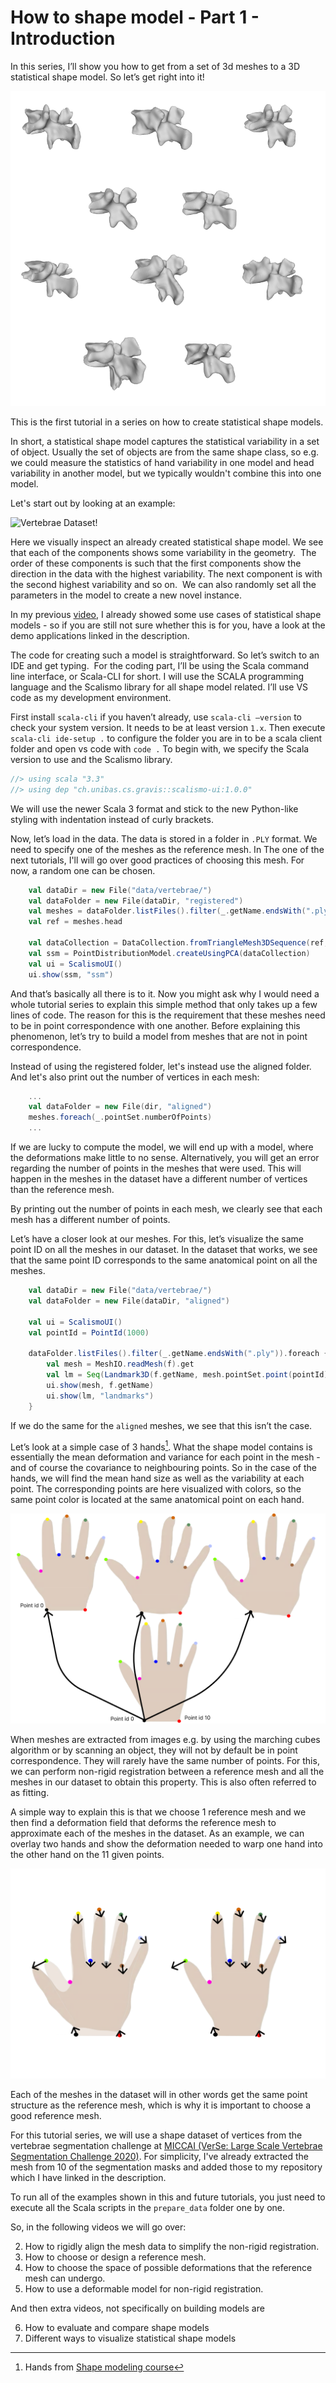 # How to shape model - Part 1 - Introduction

In this series, I’ll show you how to get from a set of 3d meshes to a 3D statistical shape model. So let’s get right into it! 

<!-- <Show visualization of meshes merging into model> -->
![Vertebrae Dataset!](/img/vertebrae/raw_dataset.png)


<!-- Hi and welcome to “Coding with Dennis” - my name is Dennis  -->
This is the first tutorial in a series on how to create statistical shape models.

In short, a statistical shape model captures the statistical variability in a set of object. Usually the set of objects are from the same shape class, so e.g. we could measure the statistics of hand variability in one model and head variability in another model, but we typically wouldn't combine this into one model. 

Let's start out by looking at an example:

![Vertebrae Dataset!](/img/vertebrae/ssm.gif)

Here we visually inspect an already created statistical shape model. We see that each of the components shows some variability in the geometry. 
The order of these components is such that the first components show the direction in the data with the highest variability. The next component is with the second highest variability and so on. 
We can also randomly set all the parameters in the model to create a new novel instance. 

In my previous [video](https://www.youtube.com/watch?v=__1tvaIKtaU), I already showed some use cases of statistical shape models - so if you are still not sure whether this is for you, have a look at the demo applications linked in the description. 

The code for creating such a model is straightforward. So let’s switch to an IDE and get typing. 
For the coding part, I’ll be using the Scala command line interface, or Scala-CLI for short. I will use the SCALA programming language and the Scalismo library for all shape model related. I’ll use VS code as my development environment.

First install `scala-cli` if you haven’t already, use `scala-cli —version` to check your system version. It needs to be at least version `1.x`. 
Then execute `scala-cli ide-setup .` to configure the folder you are in to be a scala client folder and open vs code with `code .`
To begin with, we specify the Scala version to use and the Scalismo library. 

```scala
//> using scala "3.3"
//> using dep "ch.unibas.cs.gravis::scalismo-ui:1.0.0"
```

We will use the newer Scala 3 format and stick to the new Python-like styling with indentation instead of curly brackets.


Now, let’s load in the data. The data is stored in a folder in `.PLY` format. We need to specify one of the meshes as the reference mesh. In The one of the next tutorials, I'll will go over good practices of choosing this mesh. For now, a random one can be chosen.

```scala
    val dataDir = new File("data/vertebrae/")
    val dataFolder = new File(dataDir, "registered")
    val meshes = dataFolder.listFiles().filter(_.getName.endsWith(".ply")).map(MeshIO.readMesh(_).get).toIndexedSeq
    val ref = meshes.head

    val dataCollection = DataCollection.fromTriangleMesh3DSequence(ref, meshes)
    val ssm = PointDistributionModel.createUsingPCA(dataCollection)
    val ui = ScalismoUI()
    ui.show(ssm, "ssm")
```

And that’s basically all there is to it.
Now you might ask why I would need a whole tutorial series to explain this simple method that only takes up a few lines of code.
The reason for this is the requirement that these meshes need to be in point correspondence with one another. Before explaining this phenomenon, let’s try to build a model from meshes that are not in point correspondence.

Instead of using the registered folder, let's instead use the aligned folder. And let's also print out the number of vertices in each mesh:

```scala
    ... 
    val dataFolder = new File(dir, "aligned")
    meshes.foreach(_.pointSet.numberOfPoints)
    ... 
```

If we are lucky to compute the model, we will end up with a model, where the deformations make little to no sense.
Alternatively, you will get an error regarding the number of points in the meshes that were used. This will happen in the meshes in the dataset have a different number of vertices than the reference mesh.

By printing out the number of points in each mesh, we clearly see that each mesh has a different number of points.

Let’s have a closer look at our meshes. For this, let’s visualize the same point ID on all the meshes in our dataset. In the dataset that works, we see that the same point ID corresponds to the same anatomical point on all the meshes.

```scala
    val dataDir = new File("data/vertebrae/")
    val dataFolder = new File(dataDir, "aligned")

    val ui = ScalismoUI()
    val pointId = PointId(1000)

    dataFolder.listFiles().filter(_.getName.endsWith(".ply")).foreach { f =>
        val mesh = MeshIO.readMesh(f).get
        val lm = Seq(Landmark3D(f.getName, mesh.pointSet.point(pointId)))
        ui.show(mesh, f.getName)    
        ui.show(lm, "landmarks")    
    } 
```

If we do the same for the `aligned` meshes, we see that this isn’t the case.

Let’s look at a simple case of 3 hands[^1]. What the shape model contains is essentially the mean deformation and variance for each point in the mesh - and of course the covariance to neighbouring points. So in the case of the hands, we will find the mean hand size as well as the variability at each point. The corresponding points are here visualized with colors, so the same point color is located at the same anatomical point on each hand.

![Hands Dataset!](/img/hands/hands_correspondence.png)

When meshes are extracted from images e.g. by using the marching cubes algorithm or by scanning an object, they will not by default be in point correspondence. They will rarely have the same number of points. For this, we can perform non-rigid registration between a reference mesh and all the meshes in our dataset to obtain this property. This is also often referred to as fitting.

A simple way to explain this is that we choose 1 reference mesh and we then find a deformation field that deforms the reference mesh to approximate each of the meshes in the dataset. As an example, we can overlay two hands and show the deformation needed to warp one hand into the other hand on the 11 given points.

![Hands Dataset!](/img/hands/hands_deformations.png)

Each of the meshes in the dataset will in other words get the same point structure as the reference mesh, which is why it is important to choose a good reference mesh.

For this tutorial series, we will use a shape dataset of vertices from the vertebrae segmentation challenge at [MICCAI (VerSe: Large Scale Vertebrae Segmentation Challenge 2020)](
https://github.com/anjany/verse). For simplicity, I've already extracted the mesh from 10 of the segmentation masks and added those to my repository which I have linked in the description.

To run all of the examples shown in this and future tutorials, you just need to execute all the Scala scripts in the `prepare_data` folder one by one. 

So, in the following videos we will go over:

2. How to rigidly align the mesh data to simplify the non-rigid registration.
3. How to choose or design a reference mesh.
4. How to choose the space of possible deformations that the reference mesh can undergo.
5. How to use a deformable model for non-rigid registration.

And then extra videos, not specifically on building models are

6. How to evaluate and compare shape models
7. Different ways to visualize statistical shape models
   
<!-- That was all for this video. Remember to give the video a like, comment below with your own shape model project and of course subscribe to the channel for more content like this.
See you in the next video! -->

[^1]: Hands from [Shape modeling course](https://shapemodelling.cs.unibas.ch/ssm-course/week1/step1-4/)